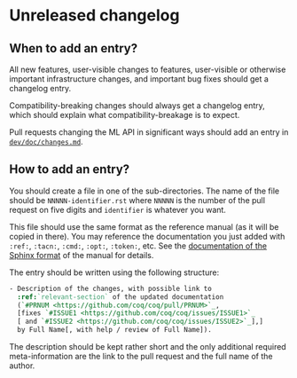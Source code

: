 # Unreleased changelog #

## When to add an entry? ##

All new features, user-visible changes to features, user-visible or
otherwise important infrastructure changes, and important bug fixes
should get a changelog entry.

Compatibility-breaking changes should always get a changelog entry,
which should explain what compatibility-breakage is to expect.

Pull requests changing the ML API in significant ways should add an
entry in [`dev/doc/changes.md`](../../dev/doc/changes.md).

## How to add an entry? ##

You should create a file in one of the sub-directories. The name of
the file should be `NNNNN-identifier.rst` where `NNNNN` is the number
of the pull request on five digits and `identifier` is whatever you
want.

This file should use the same format as the reference manual (as it
will be copied in there). You may reference the documentation you just
added with `:ref:`, `:tacn:`, `:cmd:`, `:opt:`, `:token:`, etc. See
the [documentation of the Sphinx format](../sphinx/README.rst) of the
manual for details.

The entry should be written using the following structure:

``` rst
- Description of the changes, with possible link to
  :ref:`relevant-section` of the updated documentation
  (`#PRNUM <https://github.com/coq/coq/pull/PRNUM>`_,
  [fixes `#ISSUE1 <https://github.com/coq/coq/issues/ISSUE1>`_
  [ and `#ISSUE2 <https://github.com/coq/coq/issues/ISSUE2>`_],]
  by Full Name[, with help / review of Full Name]).
```

The description should be kept rather short and the only additional
required meta-information are the link to the pull request and the
full name of the author.

